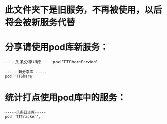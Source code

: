 # 此文件夹下是旧服务，不再被使用，以后将会被新服务代替

# 分享请使用pod库新服务：

   -----头条分享UI库-----
    pod 'TTShareService'

    ----- 新分享库 -----
    pod 'TTShare'


# 统计打点使用pod库中的服务：

    -----头条日志库-----
    pod 'TTTracker',